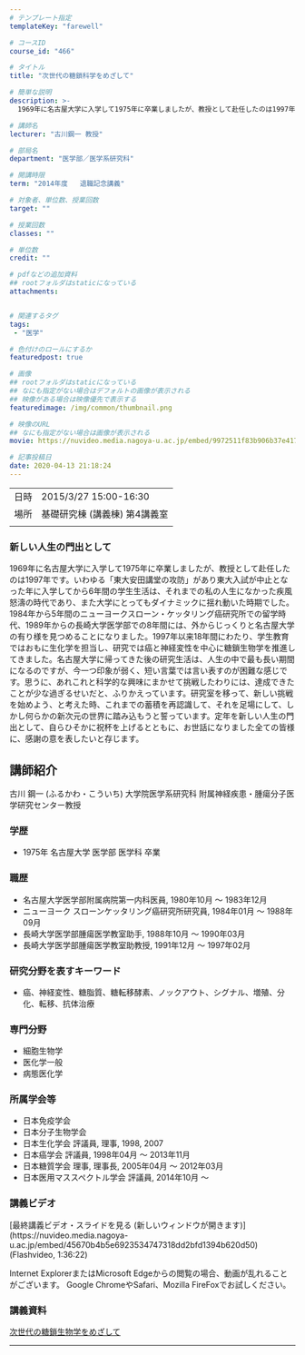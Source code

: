 ```yaml
---
# テンプレート指定
templateKey: "farewell"

# コースID
course_id: "466"

# タイトル
title: "次世代の糖鎖科学をめざして"

# 簡単な説明
description: >-
  1969年に名古屋大学に入学して1975年に卒業しましたが、教授として赴任したのは1997年です。いわゆる「東大安田講堂の攻防」があり東大入試が中止となった年に入学してから6年間の学生生活は、それまでの私の人生になかった疾風怒濤の時代であり、また大学にとってもダイナミックに揺れ動いた時期でした。1984年から5年間のニューヨークスローン・ケッタリング癌研究所での留学時代、1989年からの長崎大 ....

# 講師名
lecturer: "古川鋼一 教授"

# 部局名
department: "医学部／医学系研究科"

# 開講時限
term: "2014年度	退職記念講義"

# 対象者、単位数、授業回数
target: ""

# 授業回数
classes: ""

# 単位数
credit: ""

# pdfなどの追加資料
## rootフォルダはstaticになっている
attachments:


# 関連するタグ
tags:
 - "医学"

# 色付けのロールにするか
featuredpost: true

# 画像
## rootフォルダはstaticになっている
## なにも指定がない場合はデフォルトの画像が表示される
## 映像がある場合は映像優先で表示する
featuredimage: /img/common/thumbnail.png

# 映像のURL
## なにも指定がない場合は画像が表示される
movie: https://nuvideo.media.nagoya-u.ac.jp/embed/9972511f83b906b37e417ce9bf13a20d286a41e1

# 記事投稿日
date: 2020-04-13 21:18:24
---
```


|   |   |
|---|---|
| 日時 | 2015/3/27  15:00-16:30 |
| 場所 | 基礎研究棟 (講義棟) 第4講義室 |
|   |   |


### 新しい人生の門出として

1969年に名古屋大学に入学して1975年に卒業しましたが、教授として赴任したのは1997年です。いわゆる「東大安田講堂の攻防」があり東大入試が中止となった年に入学してから6年間の学生生活は、それまでの私の人生になかった疾風怒濤の時代であり、また大学にとってもダイナミックに揺れ動いた時期でした。1984年から5年間のニューヨークスローン・ケッタリング癌研究所での留学時代、1989年からの長崎大学医学部での8年間には、外からじっくりと名古屋大学の有り様を見つめることになりました。1997年以来18年間にわたり、学生教育ではおもに生化学を担当し、研究では癌と神経変性を中心に糖鎖生物学を推進してきました。名古屋大学に帰ってきた後の研究生活は、人生の中で最も長い期間になるのですが、今一つ印象が弱く、短い言葉では言い表すのが困難な感じです。思うに、あれこれと科学的な興味にまかせて挑戦したわりには、達成できたことが少な過ぎるせいだと、ふりかえっています。研究室を移って、新しい挑戦を始めよう、と考えた時、これまでの蓄積を再認識して、それを足場にして、しかし何らかの新次元の世界に踏み込もうと誓っています。定年を新しい人生の門出として、自らひそかに祝杯を上げるとともに、お世話になりました全ての皆様に、感謝の意を表したいと存じます。


## 講師紹介

古川 鋼一 (ふるかわ・こういち) 大学院医学系研究科 附属神経疾患・腫瘍分子医学研究センター教授

### 学歴

* 1975年 名古屋大学 医学部 医学科 卒業

### 職歴

* 名古屋大学医学部附属病院第一内科医員, 1980年10月 〜 1983年12月
* ニューヨーク スローンケッタリング癌研究所研究員, 1984年01月 〜 1988年09月
* 長崎大学医学部腫瘍医学教室助手, 1988年10月 〜 1990年03月
* 長崎大学医学部腫瘍医学教室助教授, 1991年12月 〜 1997年02月

### 研究分野を表すキーワード

* 癌、神経変性、糖脂質、糖転移酵素、ノックアウト、シグナル、増殖、分化、転移、抗体治療

### 専門分野

* 細胞生物学
* 医化学一般
* 病態医化学

### 所属学会等

* 日本免疫学会
* 日本分子生物学会
* 日本生化学会 評議員, 理事, 1998, 2007
* 日本癌学会 評議員, 1998年04月 〜 2013年11月
* 日本糖質学会 理事, 理事長, 2005年04月 〜 2012年03月
* 日本医用マススペクトル学会 評議員, 2014年10月 ～


### 講義ビデオ

<!--
<a href="https://nuvideo.media.nagoya-u.ac.jp/embed/45670b4b5e6923534747318dd2bfd1394b620d50" target="blank">最終講義ビデオ・スライドを見る (新しいウィンドウが開きます)</a>--> [最終講義ビデオ・スライドを見る (新しいウィンドウが開きます)](https://nuvideo.media.nagoya-u.ac.jp/embed/45670b4b5e6923534747318dd2bfd1394b620d50)(Flashvideo, 1:36:22)


Internet ExplorerまたはMicrosoft Edgeからの閲覧の場合、動画が乱れることがございます。
Google ChromeやSafari、Mozilla FireFoxでお試しください。

### 講義資料

[次世代の糖鎖生物学をめざして](https://ocw.nagoya-u.jp/files/466/furukawa_shiryo.pdf) 

-----